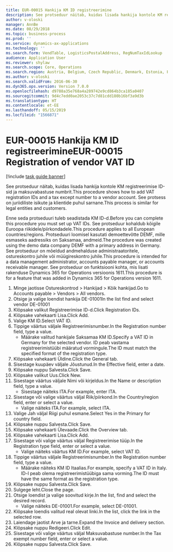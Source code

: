 ```yaml
---
title: EUR-00015 Hankija KM ID registreerimine
description: See protseduur näitab, kuidas lisada hankija kontole KM registreerimise ID-sid ja maksuvabastuse numbrit.
author: v-oloski
manager: AnnBe
ms.date: 08/29/2018
ms.topic: business-process
ms.prod: ''
ms.service: dynamics-ax-applications
ms.technology: ''
ms.search.form: VendTable, LogisticsPostalAddress, RegNumTaxIdLookup
audience: Application User
ms.reviewer: shylaw
ms.search.scope: Core, Operations
ms.search.region: Austria, Belgium, Czech Republic, Denmark, Estonia, Finland, France, Germany, Hungary, Ireland, Italy, Latvia, Lithuania, Netherlands, Poland, Spain, Sweden, United Kingdom
ms.author: v-oloski
ms.search.validFrom: 2016-06-30
ms.dyn365.ops.version: Version 7.0.0
ms.openlocfilehash: d9788a35e768a4a289742e9cd864b3ca185a0407
ms.sourcegitcommit: 9d4c7edd0ae2053c37c7d81cdd180b16bf3a9d3b
ms.translationtype: HT
ms.contentlocale: et-EE
ms.lasthandoff: 05/15/2019
ms.locfileid: "1566871"
---
```

# <a name="eur-00015-registration-of-vendor-vat-id"></a><span data-ttu-id="1fc48-103">EUR-00015 Hankija KM ID registreerimine</span><span class="sxs-lookup"><span data-stu-id="1fc48-103">EUR-00015 Registration of vendor VAT ID</span></span>

[!include [task guide banner](../../includes/task-guide-banner.md)]

<span data-ttu-id="1fc48-104">See protseduur näitab, kuidas lisada hankija kontole KM registreerimise ID-sid ja maksuvabastuse numbrit.</span><span class="sxs-lookup"><span data-stu-id="1fc48-104">This procedure shows how to add VAT registration IDs and a tax except number to a vendor account.</span></span> <span data-ttu-id="1fc48-105">See protsess on juriidiliste isikute ja klientide puhul sarnane.</span><span class="sxs-lookup"><span data-stu-id="1fc48-105">This process is similar for legal entities and customers.</span></span> 

<span data-ttu-id="1fc48-106">Enne seda protseduuri tuleb seadistada KM ID-d.</span><span class="sxs-lookup"><span data-stu-id="1fc48-106">Before you can complete this procedure you must set up VAT IDs.</span></span> <span data-ttu-id="1fc48-107">See protseduur kohaldub kõigile Euroopa riikidele/piirkondadele.</span><span class="sxs-lookup"><span data-stu-id="1fc48-107">This procedure applies to all European countries/regions.</span></span> <span data-ttu-id="1fc48-108">Protseduuri loomisel kasutati demoettevõtte DEMF, mille esmaseks aadressiks on Saksamaa, andmeid.</span><span class="sxs-lookup"><span data-stu-id="1fc48-108">The procedure was created using the demo data company DEMF with a primary address in Germany.</span></span> <span data-ttu-id="1fc48-109">See protseduur on mõeldud andmehalduse administraatoritele, ostureskontro juhile või müügireskontro juhile.</span><span class="sxs-lookup"><span data-stu-id="1fc48-109">This procedure is intended for a data management administrator, accounts payable manager, or accounts receivable manager.</span></span> <span data-ttu-id="1fc48-110">See protseduur on funktsiooni kohta, mis lisati rakenduse Dynamics 365 for Operations versioonis 1611.</span><span class="sxs-lookup"><span data-stu-id="1fc48-110">This procedure is for a feature that was added in Dynamics 365 for Operations version 1611.</span></span>

1. <span data-ttu-id="1fc48-111">Minge jaotisse Ostureskontrod > Hankijad > Kõik hankijad.</span><span class="sxs-lookup"><span data-stu-id="1fc48-111">Go to Accounts payable > Vendors > All vendors.</span></span>
2. <span data-ttu-id="1fc48-112">Otsige ja valige loendist hankija DE-01001</span><span class="sxs-lookup"><span data-stu-id="1fc48-112">In the list find and select vendor DE-01001</span></span>
3. <span data-ttu-id="1fc48-113">Klõpsake valikut Registreerimise ID-d.</span><span class="sxs-lookup"><span data-stu-id="1fc48-113">Click Registration IDs.</span></span>
4. <span data-ttu-id="1fc48-114">Klõpsake vahekaarti Lisa.</span><span class="sxs-lookup"><span data-stu-id="1fc48-114">Click Add.</span></span>
5. <span data-ttu-id="1fc48-115">Valige KM ID.</span><span class="sxs-lookup"><span data-stu-id="1fc48-115">Select VAT ID.</span></span>
6. <span data-ttu-id="1fc48-116">Tippige väärtus väljale Registreerimisnumber.</span><span class="sxs-lookup"><span data-stu-id="1fc48-116">In the Registration number field, type a value.</span></span>
    * <span data-ttu-id="1fc48-117">Määrake valitud hankijale Saksamaa KM ID.</span><span class="sxs-lookup"><span data-stu-id="1fc48-117">Specify a VAT ID in Germany for the selected vendor.</span></span> <span data-ttu-id="1fc48-118">ID peab vastama registreerimistüübi määratud vormingule.</span><span class="sxs-lookup"><span data-stu-id="1fc48-118">The ID must match the specified format of the registration type.</span></span>  
7. <span data-ttu-id="1fc48-119">Klõpsake vahekaarti Üldine.</span><span class="sxs-lookup"><span data-stu-id="1fc48-119">Click the General tab.</span></span>
8. <span data-ttu-id="1fc48-120">Sisestage kuupäev väljale Jõustunud.</span><span class="sxs-lookup"><span data-stu-id="1fc48-120">In the Effective field, enter a date.</span></span>
9. <span data-ttu-id="1fc48-121">Klõpsake nuppu Salvesta.</span><span class="sxs-lookup"><span data-stu-id="1fc48-121">Click Save.</span></span>
10. <span data-ttu-id="1fc48-122">Klõpsake valikut Uus.</span><span class="sxs-lookup"><span data-stu-id="1fc48-122">Click New.</span></span>
11. <span data-ttu-id="1fc48-123">Sisestage väärtus väljale Nimi või kirjeldus.</span><span class="sxs-lookup"><span data-stu-id="1fc48-123">In the Name or description field, type a value.</span></span>
    * <span data-ttu-id="1fc48-124">Sisestage näiteks ITA.</span><span class="sxs-lookup"><span data-stu-id="1fc48-124">For example, enter ITA.</span></span>  
12. <span data-ttu-id="1fc48-125">Sisestage või valige väärtus väljal Riik/piirkond.</span><span class="sxs-lookup"><span data-stu-id="1fc48-125">In the Country/region field, enter or select a value.</span></span>
    * <span data-ttu-id="1fc48-126">Valige näiteks ITA.</span><span class="sxs-lookup"><span data-stu-id="1fc48-126">For example, select ITA.</span></span>  
13. <span data-ttu-id="1fc48-127">Valige Jah väljal Riigi puhul esmane.</span><span class="sxs-lookup"><span data-stu-id="1fc48-127">Select Yes in the Primary for country field.</span></span>
14. <span data-ttu-id="1fc48-128">Klõpsake nuppu Salvesta.</span><span class="sxs-lookup"><span data-stu-id="1fc48-128">Click Save.</span></span>
15. <span data-ttu-id="1fc48-129">Klõpsake vahekaarti Ülevaade.</span><span class="sxs-lookup"><span data-stu-id="1fc48-129">Click the Overview tab.</span></span>
16. <span data-ttu-id="1fc48-130">Klõpsake vahekaarti Lisa.</span><span class="sxs-lookup"><span data-stu-id="1fc48-130">Click Add.</span></span>
17. <span data-ttu-id="1fc48-131">Sisestage või valige väärtus väljal Registreerimise tüüp.</span><span class="sxs-lookup"><span data-stu-id="1fc48-131">In the Registration type field, enter or select a value.</span></span>
    * <span data-ttu-id="1fc48-132">Valige näiteks väärtus KM ID.</span><span class="sxs-lookup"><span data-stu-id="1fc48-132">For example, select VAT ID.</span></span>  
18. <span data-ttu-id="1fc48-133">Tippige väärtus väljale Registreerimisnumber.</span><span class="sxs-lookup"><span data-stu-id="1fc48-133">In the Registration number field, type a value.</span></span>
    * <span data-ttu-id="1fc48-134">Määrake näiteks KM ID Itaalias.</span><span class="sxs-lookup"><span data-stu-id="1fc48-134">For example, specify a VAT ID in Italy.</span></span>  <span data-ttu-id="1fc48-135">ID-l peab olema registreerimistüübiga sama vorming.</span><span class="sxs-lookup"><span data-stu-id="1fc48-135">The ID must have the same format as the registration type.</span></span>  
19. <span data-ttu-id="1fc48-136">Klõpsake nuppu Salvesta.</span><span class="sxs-lookup"><span data-stu-id="1fc48-136">Click Save.</span></span>
20. <span data-ttu-id="1fc48-137">Sulgege leht.</span><span class="sxs-lookup"><span data-stu-id="1fc48-137">Close the page.</span></span>
21. <span data-ttu-id="1fc48-138">Otsige loendist ja valige soovitud kirje.</span><span class="sxs-lookup"><span data-stu-id="1fc48-138">In the list, find and select the desired record.</span></span>
    * <span data-ttu-id="1fc48-139">Valige näiteks DE-01001.</span><span class="sxs-lookup"><span data-stu-id="1fc48-139">For example, select DE-01001.</span></span>  
22. <span data-ttu-id="1fc48-140">Klõpsake loendis valitud real olevat linki.</span><span class="sxs-lookup"><span data-stu-id="1fc48-140">In the list, click the link in the selected row.</span></span>
23. <span data-ttu-id="1fc48-141">Laiendage jaotist Arve ja tarne.</span><span class="sxs-lookup"><span data-stu-id="1fc48-141">Expand the Invoice and delivery section.</span></span>
24. <span data-ttu-id="1fc48-142">Klõpsake nuppu Redigeeri.</span><span class="sxs-lookup"><span data-stu-id="1fc48-142">Click Edit.</span></span>
25. <span data-ttu-id="1fc48-143">Sisestage või valige väärtus väljal Maksuvabastuse number.</span><span class="sxs-lookup"><span data-stu-id="1fc48-143">In the Tax exempt number field, enter or select a value.</span></span>
26. <span data-ttu-id="1fc48-144">Klõpsake nuppu Salvesta.</span><span class="sxs-lookup"><span data-stu-id="1fc48-144">Click Save.</span></span>

